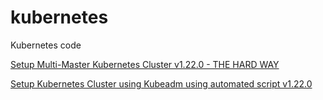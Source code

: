 # kubernetes
Kubernetes code

<a href="https://github.com/ImaginCloud/kubernetes/tree/main/setup-k8s/theHardWay#-setup-multi-master-kubernetes-cluster---the-hard-way-" >Setup Multi-Master Kubernetes Cluster v1.22.0 - THE HARD WAY</a>

<a href="https://github.com/ImaginCloud/kubernetes/tree/main/setup-k8s/vagrant-kubeadm" >Setup Kubernetes Cluster using Kubeadm using automated script v1.22.0 </a>